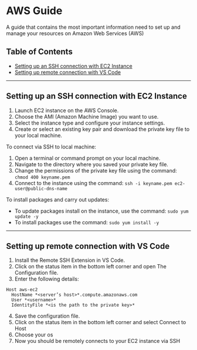 # AWS Guide

A guide that contains the most important information need to set up and manage your resources on Amazon Web Services (AWS)

## Table of Contents

- [Setting up an SSH connection with EC2 Instance](#setting-up-an-ssh-connection-with-ec2-instance)
- [Setting up remote connection with VS Code](#setting-up-remote-connection-with-vs-code)
***
## Setting up an SSH connection with EC2 Instance

1. Launch EC2 instance on the AWS Console.
2. Choose the AMI (Amazon Machine Image) you want to use.
3. Select the instance type and configure your instance settings.
4. Create or select an existing key pair and download the private key file to your local machine.

To connect via SSH to local machine:

1. Open a terminal or command prompt on your local machine.
2. Navigate to the directory where you saved your private key file.
3. Change the permissions of the private key file using the command: `chmod 400 keyname.pem`
4. Connect to the instance using the command: `ssh -i keyname.pem ec2-user@public-dns-name`

To install packages and carry out updates:

- To update packages install on the instance, use the command: `sudo yum update -y`
- To install packages use the command: `sudo yum install -y`
***
## Setting up remote connection with VS Code

1. Install the Remote SSH Extension in VS Code.
2. Click on the status item in the bottom left corner and open The Configuration file.
3. Enter the following details:

```
Host aws-ec2
  HostName *<server’s host>*.compute.amazonaws.com
  User *<username>*
  IdentityFile *<is the path to the private key>*
```
4. Save the configuration file. 
5. Click on the status item in the bottom left corner and select Connect to Host   
6. Choose your os
7. Now you should be remotely connects to your EC2 instance via SSH
